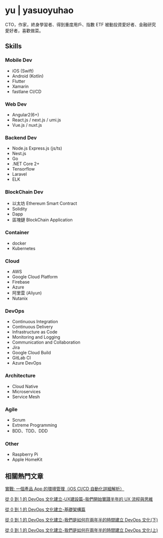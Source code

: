 # yu | yasuoyuhao

CTO，作家，終身學習者、得到重度用戶、指數 ETF 被動投資愛好者、金融研究愛好者，喜歡做菜。

## Skills

### Mobile Dev

* iOS (Swift)
* Android (Kotlin)
* Flutter
* Xamarin
* fastlane CI/CD

### Web Dev

* Angular2(6+)
* React.js / next.js / umi.js
* Vue.js / nuxt.js

### Backend Dev

* Node.js Express.js (js/ts)
* Nest.js
* Go
* .NET Core 2+
* Tensorflow
* Laravel
* ELK

### BlockChain Dev

* 以太坊 Ethereum Smart Contract
* Solidity
* Dapp
* 區塊鏈 BlockChain Application

### Container

* docker
* Kubernetes

### Cloud

* AWS
* Google Cloud Platform
* Firebase
* Azure
* 阿里雲 (Aliyun)
* Nutanix

### DevOps

* Continuous Integration
* Continuous Delivery
* Infrastructure as Code
* Monitoring and Logging
* Communication and Collaboration
* Jira
* Google Cloud Build
* GitLab CI
* Azure DevOps

### Architecture

* Cloud Native
* Microservices
* Service Mesh

### Agile

* Scrum
* Extreme Programming
* BDD、TDD、DDD

### Other

* Raspberry Pi
* Apple HomeKit

## 相關熱門文章

[實戰: 一個產品 App 的環境管理（iOS CI/CD 自動化詳細解析）](https://medium.com/%E6%BE%84%E6%80%9D%E8%A8%AD%E8%A8%88-%E6%B2%88%E6%80%9D%E4%B8%96%E7%95%8C%E7%9A%84%E8%A7%A3%E6%B1%BA%E6%96%B9%E6%A1%88/%E5%AF%A6%E6%88%B0-%E4%B8%80%E5%80%8B%E7%94%A2%E5%93%81-app-%E7%9A%84%E7%92%B0%E5%A2%83%E7%AE%A1%E7%90%86-ios-ci-cd-%E8%87%AA%E5%8B%95%E5%8C%96%E8%A9%B3%E7%B4%B0%E8%A7%A3%E6%9E%90-14acdf62bac4?source=friends_link&sk=1dcc0b1ecb763976f99fa18c17cf4245)

[從 0 到 1 的 DevOps 文化建立-UX建設篇-我們開始實踐半年的 UX 流程與思維](https://medium.com/%E6%BE%84%E6%80%9D%E8%A8%AD%E8%A8%88-%E6%B2%88%E6%80%9D%E4%B8%96%E7%95%8C%E7%9A%84%E8%A7%A3%E6%B1%BA%E6%96%B9%E6%A1%88/%E5%BE%9E-0-%E5%88%B0-1-%E7%9A%84-devops-%E6%96%87%E5%8C%96%E5%BB%BA%E7%AB%8B-ux%E5%BB%BA%E8%A8%AD%E7%AF%87-%E6%88%91%E5%80%91%E5%BE%9E-0-%E9%96%8B%E5%A7%8B%E5%BB%BA%E8%A8%AD%E7%9A%84-ux-%E6%B5%81%E7%A8%8B%E8%88%87%E6%80%9D%E7%B6%AD-24a2e704715a?source=friends_link&sk=e4f5be9b316f98748ed9135035b5df95)

[從 0 到 1 的 DevOps 文化建立-基礎架構篇](https://medium.com/%E6%BE%84%E6%80%9D%E8%A8%AD%E8%A8%88-%E6%B2%88%E6%80%9D%E4%B8%96%E7%95%8C%E7%9A%84%E8%A7%A3%E6%B1%BA%E6%96%B9%E6%A1%88/%E5%BE%9E-0-%E5%88%B0-1-%E7%9A%84-devops-%E6%96%87%E5%8C%96%E5%BB%BA%E7%AB%8B-%E5%9F%BA%E7%A4%8E%E6%9E%B6%E6%A7%8B%E7%AF%87-d02ba52678b6?source=friends_link&sk=c8ff7f78a54b05350e61982c232361d9)

[從 0 到 1 的 DevOps 文化建立-我們是如何在兩年半的時間建立 DevOps 文化(下)](https://medium.com/%E6%BE%84%E6%80%9D%E8%A8%AD%E8%A8%88-%E6%B2%88%E6%80%9D%E4%B8%96%E7%95%8C%E7%9A%84%E8%A7%A3%E6%B1%BA%E6%96%B9%E6%A1%88/%E5%BE%9E-0-%E5%88%B0-1-%E7%9A%84-devops-%E6%96%87%E5%8C%96%E5%BB%BA%E7%AB%8B-%E6%88%91%E5%80%91%E6%98%AF%E5%A6%82%E4%BD%95%E5%9C%A8%E5%85%A9%E5%B9%B4%E5%8D%8A%E7%9A%84%E6%99%82%E9%96%93%E5%BB%BA%E7%AB%8B-devops-%E6%96%87%E5%8C%96-%E4%B8%8B-4217a3f47777?source=friends_link&sk=53747b7d4d569e9dc3ee023725aa0107)

[從 0 到 1 的 DevOps 文化建立-我們是如何在兩年半的時間建立 DevOps 文化(上)](https://medium.com/%E6%BE%84%E6%80%9D%E8%A8%AD%E8%A8%88-%E6%B2%88%E6%80%9D%E4%B8%96%E7%95%8C%E7%9A%84%E8%A7%A3%E6%B1%BA%E6%96%B9%E6%A1%88/%E5%BE%9E-0-%E5%88%B0-1-%E7%9A%84-devops-%E6%96%87%E5%8C%96%E5%BB%BA%E7%AB%8B-%E6%88%91%E5%80%91%E6%98%AF%E5%A6%82%E4%BD%95%E5%9C%A8%E5%85%A9%E5%B9%B4%E5%8D%8A%E7%9A%84%E6%99%82%E9%96%93%E5%BB%BA%E7%AB%8B-devops-%E6%96%87%E5%8C%96-%E4%B8%8A-107e9b125dd4?source=friends_link&sk=150d40a77221e9e64ba5f29bb4bc2bff)
